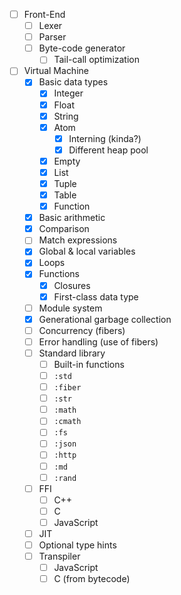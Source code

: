 - [ ] Front-End
   - [ ] Lexer
   - [ ] Parser
   - [ ] Byte-code generator
      - [ ] Tail-call optimization

- [ ] Virtual Machine
   - [x] Basic data types
      - [x] Integer
      - [x] Float
      - [x] String
      - [x] Atom
         - [x] Interning (kinda?)
         - [x] Different heap pool
      - [x] Empty
      - [x] List
      - [x] Tuple
      - [x] Table
      - [x] Function
   - [x] Basic arithmetic
   - [x] Comparison
   - [ ] Match expressions
   - [x] Global & local variables
   - [x] Loops
   - [x] Functions
      - [x] Closures
      - [x] First-class data type
   - [ ] Module system
   - [x] Generational garbage collection
   - [ ] Concurrency (fibers)
   - [ ] Error handling (use of fibers)
   - [ ] Standard library
      - [ ] Built-in functions
      - [ ] `:std`
      - [ ] `:fiber`
      - [ ] `:str`
      - [ ] `:math`
      - [ ] `:cmath`
      - [ ] `:fs`
      - [ ] `:json`
      - [ ] `:http`
      - [ ] `:md`
      - [ ] `:rand`
   - [ ] FFI
      - [ ] C++
      - [ ] C
      - [ ] JavaScript
   - [ ] JIT
   - [ ] Optional type hints
   - [ ] Transpiler
      - [ ] JavaScript
      - [ ] C (from bytecode)
